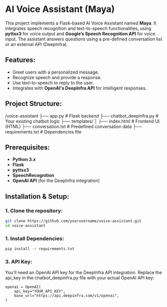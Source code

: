 # AI Voice Assistant (Maya)

This project implements a Flask-based AI Voice Assistant named **Maya**. It integrates speech recognition and text-to-speech functionalities, using **pyttsx3** for voice output and **Google’s Speech Recognition API** for voice input. The assistant answers questions using a pre-defined conversation list or an external API (DeepInfra).

## Features:
- Greet users with a personalized message.
- Recognize speech and provide a response.
- Use text-to-speech to reply to the user.
- Integrates with **OpenAI's DeepInfra API** for intelligent responses.

## Project Structure:

/voice-assistant
  ├── app.py                   # Flask backend
  ├── chatbot_deepinfra.py      # Your existing chatbot logic
  ├── templates/
  │   ├── index.html           # Frontend UI (HTML)
  ├── conversation.txt         # Predefined conversation data
  ├── requirements.txt         # Dependencies file


## Prerequisites:
- **Python 3.x**
- **Flask**
- **pyttsx3**
- **SpeechRecognition**
- **OpenAI API** (for the DeepInfra integration)

## Installation & Setup:

### 1. Clone the repository:
```bash
git clone https://github.com/yourusername/voice-assistant.git
cd voice-assistant
```
### 1. Install Dependencies:
```bash
pip install -r requirements.txt
```

### 3. API Key:
You'll need an OpenAI API key for the DeepInfra API integration.
Replace the api_key in the chatbot_deepinfra.py file with your actual OpenAI API key:

```
openai = OpenAI(
    api_key="YOUR_API_KEY",
    base_url="https://api.deepinfra.com/v1/openai",
)
```




